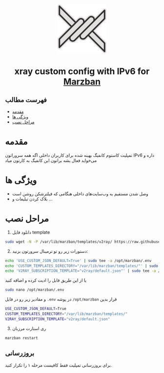 <p align="center">
  <a href="https://github.com/oXIIIo/marzban-template/" target="_blank" rel="noopener noreferrer">
    <picture>
      <source media="(prefers-color-scheme: dark)" srcset="https://raw.githubusercontent.com/Gozargah/Marzban-docs/master/screenshots/logo-dark.png">
      <img width="160" height="160" src="https://raw.githubusercontent.com/Gozargah/Marzban-docs/master/screenshots/logo-dark.png">
    </picture>
  </a>
</p>
<h1 align="center"/>xray custom config with IPv6 for <a href="https://github.com/Gozargah/Marzban">Marzban</a></h1>

## فهرست مطالب
- [مقدمه](#مقدمه)
- [ویژگی‌ ها](#ویژگی-ها)
- [مراحل نصب](#مراحل-نصب)

# مقدمه
تمپلیت کاستوم کانفیگ بهینه شده برای کاربران داخلی
اگه همه سروراتون IPv6 داره و می‌خواید فعال بشه براتون این کانفیگ به کارتون میاد

# ویژگی ها
- وصل شدن مستقیم به وب‌سایت‌های داخلی هنگامی که فیلترشکن روشن است
- بلاک کردن تبلیغات
و ...

# مراحل نصب
1. دانلود فایل template
```sh
sudo wget -N -P /var/lib/marzban/templates/v2ray/ https://raw.githubusercontent.com/mdjvd/marzban-template/master/v2rayWithIPv6/default.json
```
2. دستورات زیر رو تو ترمینال سرورتون بزنید:
```sh
echo 'USE_CUSTOM_JSON_DEFAULT=True' | sudo tee -a /opt/marzban/.env
echo 'CUSTOM_TEMPLATES_DIRECTORY="/var/lib/marzban/templates/"' | sudo tee -a /opt/marzban/.env
echo 'V2RAY_SUBSCRIPTION_TEMPLATE="v2ray/default.json"' | sudo tee -a /opt/marzban/.env
```
یا از این طریق فایل را ادیت کرده و اضافه کنید
```sh
sudo nano /opt/marzban/.env
```
و مقادیر زیر رو در فایل `.env` در پوشه `/opt/marzban` قرار بدین
```sh
USE_CUSTOM_JSON_DEFAULT=True
CUSTOM_TEMPLATES_DIRECTORY="/var/lib/marzban/templates/"
V2RAY_SUBSCRIPTION_TEMPLATE="v2ray/default.json"
```

3. ری استارت مرزبان
```sh
marzban restart
```

## بروزرسانی
برای بروزرسانی تمپلیت فقط کافیست مرحله ۱ را تکرار کنید.

